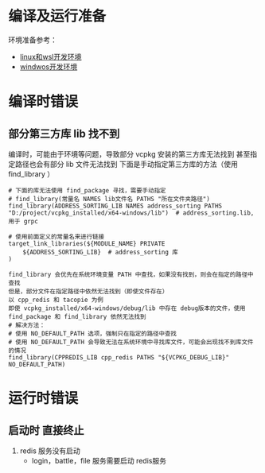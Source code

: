 # 编译及运行准备
环境准备参考：
- [linux和wsl开发环境](linux开发工具与环境配置.md)
- [windwos开发环境](windows开发工具与环境配置.md)


# 编译时错误

## 部分第三方库 lib 找不到
编译时，可能由于环境等问题，导致部分 vcpkg 安装的第三方库无法找到
甚至指定路径也会有部分 lib 文件无法找到
下面是手动指定第三方库的方法（使用 find_library ）
```
# 下面的库无法使用 find_package 寻找，需要手动指定
# find_library(常量名 NAMES lib文件名 PATHS "所在文件夹路径")
find_library(ADDRESS_SORTING_LIB NAMES address_sorting PATHS "D:/project/vcpkg_installed/x64-windows/lib")  # address_sorting.lib, 用于 grpc

# 使用前面定义的常量名来进行链接
target_link_libraries(${MODULE_NAME} PRIVATE 
    ${ADDRESS_SORTING_LIB}  # address_sorting 库
)

find_library 会优先在系统环境变量 PATH 中查找，如果没有找到，则会在指定的路径中查找
但是，部分文件在指定路径中依然无法找到（即使文件存在）
以 cpp_redis 和 tacopie 为例
即使 vcpkg_installed/x64-windows/debug/lib 中存在 debug版本的文件，使用 find_package 和 find_library 依然无法找到
# 解决方法：
# 使用 NO_DEFAULT_PATH 选项，强制只在指定的路径中查找
# 使用 NO_DEFAULT_PATH 会导致无法在系统环境中寻找库文件，可能会出现找不到库文件的情况
find_library(CPPREDIS_LIB cpp_redis PATHS "${VCPKG_DEBUG_LIB}" NO_DEFAULT_PATH)
```

# 运行时错误
## 启动时 直接终止
1. redis 服务没有启动
    - login，battle，file 服务需要启动 redis服务